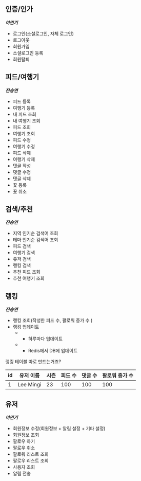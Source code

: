 
## 인증/인가
***이민기***
- 로그인(소셜로그인, 자체 로그인)
- 로그아웃
-  회원가입
- 소셜로그인 등록
- 회원탈퇴

## 피드/여행기
***진승연***
- 피드 등록
- 여행기 등록
- 내 피드 조회
- 내 여행기 조회
- 피드 조회
- 여행기 조회
- 피드 수정
- 여행기 수정
- 피드 삭제
- 여행기 삭제
- 댓글 작성
- 댓글 수정
- 댓글 삭제
- 뀼 등록
- 뀼 취소

## 검색/추천
***진승연***
- 지역 인기순 검색어 조회
- 테마 인기순 검색어 조회
- 피드 검색
- 여행기 검색
- 유저 검색
- 랭킹 검색
- 추천 피드 조회
- 추천 여행기 조회

## 랭킹
***진승연***
- 랭킹 조회(작성한 피드 수, 팔로워 증가 수 )
- 랭킹 업데이트
	- - 하루마다 업데이트
	- - Redis에서 DB에 업데이트

랭킹  테이블 따로 만드는거죠?

| id  | 유저 이름 | 시즌 | 피드 수 | 댓글 수 | 팔로워 증가 수 |
| --- | --------- | ---- | ------- | ------- | -------------- |
| 1   | Lee Mingi | 23   | 100     | 100     |  100              |


## 유저
***이민기***
- 회원정보 수정(회원정보 + 알림 설정 + 기타 설정)
- 회원정보 조회
- 팔로우 하기
- 팔로우 취소
- 팔로워 리스트 조회
- 팔로우 리스트 조회
- 사용자 조회
- 알림 전송




